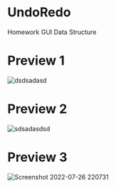 # UndoRedo
Homework GUI Data Structure 

# Preview 1
![dsdsadasd](https://user-images.githubusercontent.com/107059428/181042049-195effe8-ca09-4291-88b8-25a58f0a24bf.png)

# Preview 2
![sdsadasdsd](https://user-images.githubusercontent.com/107059428/181042185-89832e15-4f70-42ba-be6c-e52c3a730ba0.png)

# Preview 3
![Screenshot 2022-07-26 220731](https://user-images.githubusercontent.com/107059428/181042333-d6feb39b-d076-4dbc-b111-7f5144c0e718.png)
